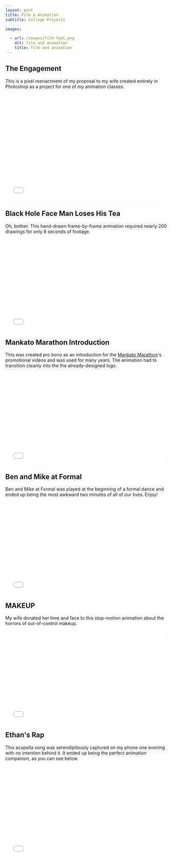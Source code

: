 ```yaml
---
layout: post
title: Film & Animation
subtitle: College Projects

images:

  - url: /images/film-feat.png
    alt: film and animation
    title: film and animation
---
```


## The Engagement
This is a pixel reenactment of my proposal to my wife created entirely in Photoshop as a project for one of my animation classes.

<div style="margin-bottom:10px"><iframe src="//player.vimeo.com/video/18004921?byline=0&portrait=0" width="500" height="331" frameborder="0" webkitallowfullscreen mozallowfullscreen allowfullscreen></iframe></div>

## Black Hole Face Man Loses His Tea
Oh, bother. This hand-drawn frame-by-frame animation required nearly 200 drawings for only 8 seconds of footage.

<iframe src="//player.vimeo.com/video/15226579?byline=0&portrait=0" width="500" height="281" frameborder="0" webkitallowfullscreen mozallowfullscreen allowfullscreen></iframe>

## Mankato Marathon Introduction
This was created pro bono as an introduction for the [Mankato Marathon](http://mankatomarathon.com/)'s promotional videos and was used for many years. The animation had to transition cleanly into the the already-designed logo.

<iframe src="//player.vimeo.com/video/21277712?byline=0&portrait=0" width="500" height="281" frameborder="0" webkitallowfullscreen mozallowfullscreen allowfullscreen></iframe>

## Ben and Mike at Formal
Ben and Mike at Formal was played at the beginning of a formal dance and ended up being the most awkward two minutes of all of our lives. Enjoy!

<iframe src="//player.vimeo.com/video/11584587?byline=0&portrait=0" width="500" height="281" frameborder="0" webkitallowfullscreen mozallowfullscreen allowfullscreen></iframe>

## MAKEUP
My wife donated her time and face to this stop-motion animation about the horrors of out-of-control makeup.

<iframe src="//player.vimeo.com/video/15614941?byline=0&portrait=0" width="500" height="283" frameborder="0" webkitallowfullscreen mozallowfullscreen allowfullscreen></iframe>

## Ethan's Rap
This acapella song was serendipitously captured on my phone one evening with no intention behind it. It ended up being the perfect animation companion, as you can see below.

<iframe src="//player.vimeo.com/video/11917621?byline=0&portrait=0" width="500" height="281" frameborder="0" webkitallowfullscreen mozallowfullscreen allowfullscreen></iframe>